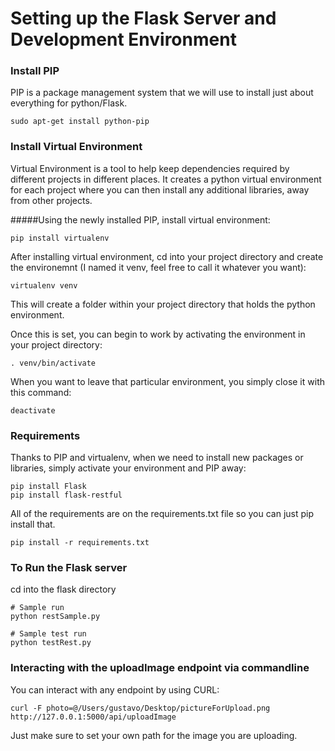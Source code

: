 # Setting up the Flask Server and Development Environment 

### Install PIP

PIP is a package management system that we will use to install just about everything for python/Flask.
```shell
sudo apt-get install python-pip
```

### Install Virtual Environment 

Virtual Environment is a tool to help keep dependencies required by different projects in different places. It creates a python virtual environment for each project where you can then install any additional libraries, away from other projects.

#####Using the newly installed PIP, install virtual environment:
```shell
pip install virtualenv
```

After installing virtual environment, cd into your project directory and create the environemnt (I named it venv, feel free to call it whatever you want):
```shell
virtualenv venv
```

This will create a folder within your project directory that holds the python environment.

Once this is set, you can begin to work by activating the environment in your project directory:
```shell
. venv/bin/activate
```
When you want to leave that particular environment, you simply close it with this command:
```shell
deactivate
```

### Requirements

Thanks to PIP and virtualenv, when we need to install new packages or libraries, simply activate your environment and PIP away:
```shell
pip install Flask
pip install flask-restful
```

All of the requirements are on the requirements.txt file so you can just pip install that.
```shell
pip install -r requirements.txt
```

### To Run the Flask server
cd into the flask directory

```shell
# Sample run
python restSample.py

# Sample test run
python testRest.py
```

### Interacting with the uploadImage endpoint via commandline 
 You can interact with any endpoint by using CURL:
 ```shell
 curl -F photo=@/Users/gustavo/Desktop/pictureForUpload.png http://127.0.0.1:5000/api/uploadImage
 ```
 Just make sure to set your own path for the image you are uploading. 
